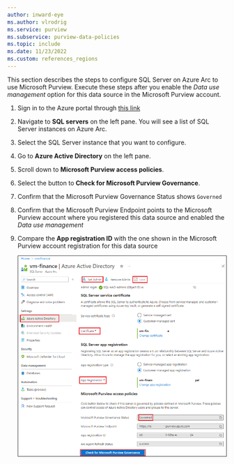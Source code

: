 ```yaml
---
author: inward-eye
ms.author: vlrodrig
ms.service: purview
ms.subservice: purview-data-policies
ms.topic: include
ms.date: 11/23/2022
ms.custom: references_regions
---
```



This section describes the steps to configure SQL Server on Azure Arc to use Microsoft Purview. Execute these steps after you enable the *Data use management* option for this data source in the Microsoft Purview account.

1. Sign in to the Azure portal through [this link](https://portal.azure.com/#view/Microsoft_Azure_HybridCompute/AzureArcCenterBlade/~/overview)

1. Navigate to **SQL servers** on the left pane. You will see a list of SQL Server instances on Azure Arc.

1. Select the SQL Server instance that you want to configure.

1. Go to **Azure Active Directory** on the left pane.

1. Scroll down to **Microsoft Purview access policies**.

1. Select the button to **Check for Microsoft Purview Governance**.

1. Confirm that the Microsoft Purview Governance Status shows `Governed`

1. Confirm that the Microsoft Purview Endpoint points to the Microsoft Purview account where you registered this data source and enabled the *Data use management*

1. Compare the **App registration ID** with the one shown in the Microsoft Purview account registration for this data source

   ![Screenshot that shows Microsoft Purview endpoint status in the Azure Active Directory section.](../media/how-to-policies-data-owner-sql/setup-sql-on-arc-for-purview2.png)

